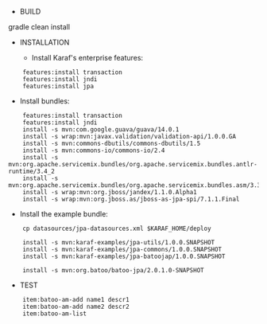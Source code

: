 
- BUILD

gradle clean install


- INSTALLATION

  - Install Karaf's enterprise features:

```
    features:install transaction
    features:install jndi
    features:install jpa
```

  - Install bundles:

```
    features:install transaction
    features:install jndi
    install -s mvn:com.google.guava/guava/14.0.1
    install -s wrap:mvn:javax.validation/validation-api/1.0.0.GA
    install -s mvn:commons-dbutils/commons-dbutils/1.5
    install -s mvn:commons-io/commons-io/2.4
    install -s mvn:org.apache.servicemix.bundles/org.apache.servicemix.bundles.antlr-runtime/3.4_2
    install -s mvn:org.apache.servicemix.bundles/org.apache.servicemix.bundles.asm/3.3_2
    install -s wrap:mvn:org.jboss/jandex/1.1.0.Alpha1
    install -s wrap:mvn:org.jboss.as/jboss-as-jpa-spi/7.1.1.Final
```


  - Install the example bundle:


```
    cp datasources/jpa-datasources.xml $KARAF_HOME/deploy

    install -s mvn:karaf-examples/jpa-utils/1.0.0.SNAPSHOT
    install -s mvn:karaf-examples/jpa-commons/1.0.0.SNAPSHOT
    install -s mvn:karaf-examples/jpa-batoojap/1.0.0.SNAPSHOT

    install -s mvn:org.batoo/batoo-jpa/2.0.1.0-SNAPSHOT
```


- TEST

```
    item:batoo-am-add name1 descr1
    item:batoo-am-add name2 descr2
    item:batoo-am-list
```
